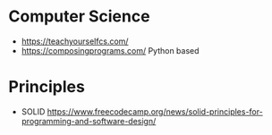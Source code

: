 # Computer Science
* https://teachyourselfcs.com/
* https://composingprograms.com/ Python based

# Principles
* SOLID https://www.freecodecamp.org/news/solid-principles-for-programming-and-software-design/